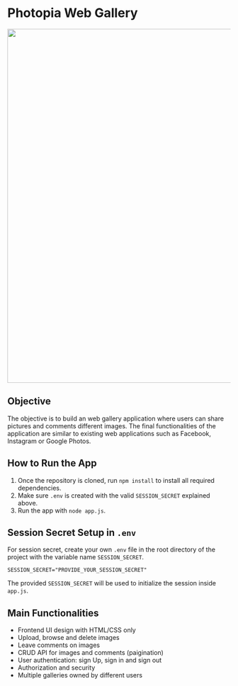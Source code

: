 # Photopia Web Gallery

<p align="center">
  <img src="https://user-images.githubusercontent.com/41933169/189372336-852b592b-6119-4810-94f5-4b6afbb32180.png" width="800"/>
</p>

## Objective

The objective is to build an web gallery application where users can share pictures and comments different images. The final functionalities of the application are similar to existing web applications such as Facebook, Instagram or Google Photos. 

## How to Run the App

1. Once the repository is cloned, run `npm install` to install all required dependencies.
2. Make sure `.env` is created with the valid `SESSION_SECRET` explained above.
3. Run the app with `node app.js`.

## Session Secret Setup in `.env`

For session secret, create your own `.env` file in the root directory of the project with the variable name `SESSION_SECRET`.

```
SESSION_SECRET="PROVIDE_YOUR_SESSION_SECRET"
```

The provided `SESSION_SECRET` will be used to initialize the session inside `app.js`.

## Main Functionalities

- Frontend UI design with HTML/CSS only
- Upload, browse and delete images
- Leave comments on images
- CRUD API for images and comments (paigination)
- User authentication: sign Up, sign in and sign out
- Authorization and security
- Multiple galleries owned by different users
